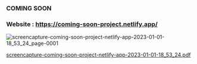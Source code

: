 ### COMING SOON 
### Website : https://coming-soon-project.netlify.app/

![screencapture-coming-soon-project-netlify-app-2023-01-01-18_53_24_page-0001](https://user-images.githubusercontent.com/59705964/210180415-08acdbbc-8e52-4e90-92c6-aa3665cd7b1d.jpg)

[screencapture-coming-soon-project-netlify-app-2023-01-01-18_53_24.pdf](https://github.com/touzaelhassan/COMING-SOON-LANDING-PAGE/files/10329218/screencapture-coming-soon-project-netlify-app-2023-01-01-18_53_24.pdf)

